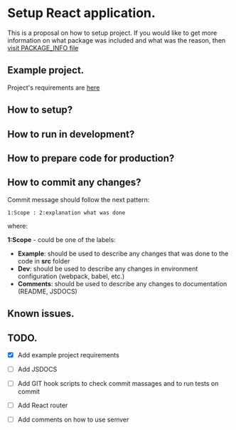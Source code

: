 # Setup React application.

This is a proposal on how to setup project.
If you would like to get more information on what package was included and what was the reason, then [visit PACKAGE_INFO file](PACKAGE_INFO.md)

## Example project.

Project's requirements are [here](PROJECT_REQUIREMENTS.md)

## How to setup?

## How to run in development?

## How to prepare code for production?

## How to commit any changes?

Commit message should follow the next pattern:

    1:Scope : 2:explanation what was done

where:

**1:Scope** - could be one of the labels:

  - **Example**: should be used to describe any changes that was done to the code in **src** folder
  - **Dev**: should be used to describe any changes in environment configuration (webpack, babel, etc.)
  - **Comments**: should be used to describe any changes to documentation (README, JSDOCS)

## Known issues.

## TODO.

- [x] Add example project requirements

- [ ] Add JSDOCS

- [ ] Add GIT hook scripts to check commit massages and to run tests on commit

- [ ] Add React router

- [ ] Add comments on how to use semver